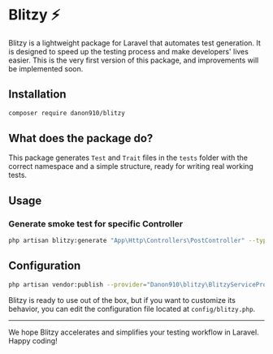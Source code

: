 # Blitzy ⚡

Blitzy is a lightweight package for Laravel that automates test generation. It is designed to speed up the testing process and make developers' lives easier. This is the very first version of this package, and improvements will be implemented soon.

## Installation
```bash
composer require danon910/blitzy
```

## What does the package do?
This package generates `Test` and `Trait` files in the `tests` folder with the correct namespace and a simple structure, ready for writing real working tests.

## Usage
### Generate smoke test for specific Controller
```bash
php artisan blitzy:generate "App\Http\Controllers\PostController" --type=smoke
```

## Configuration
```bash
php artisan vendor:publish --provider="Danon910\blitzy\BlitzyServiceProvider"
```
Blitzy is ready to use out of the box, but if you want to customize its behavior, you can edit the configuration file located at `config/blitzy.php`.

---

We hope Blitzy accelerates and simplifies your testing workflow in Laravel. Happy coding!
